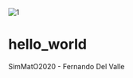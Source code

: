![1](https://github.githubassets.com/images/modules/open_graph/github-mark.png)
# hello_world
SimMatO2020 - Fernando Del Valle

